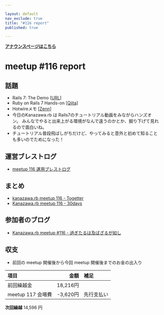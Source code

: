 ```yaml
---

layout: default
nav_exclude: true
title: "#116 report"
published: true

---
```


<div style="text-align: left;"><a href="/116/"><strong>アナウンスページはこちら</strong></a></div>

# meetup #116 report

## 話題

* Rails 7: The Demo [[URL](https://www.youtube.com/watch?v=mpWFrUwAN88)]
* Ruby on Rails 7 Hands-on [[Qiita](https://qiita.com/PharaohKJ/private/40188b21690e1a92e7b8)]
* Hotwireメモ [[Zenn](https://zenn.dev/shin1rok/scraps/e8b0708a393330)]
* 今日のKanazawa.rb は Rails7のチュートリアル動画をみながらハンズオン。
みんなでやると出来上がる環境がなんで違うのかとか、掘り下げて見れるので面白いね。
* チュートリアル普段飛ばしがちだけど、やってみると意外と初めて知ることも多いのでためになった！ 

## 運営ブレストログ

* [meetup 116 運用ブレストログ](https://github.com/kanazawarb/meetup/wiki/meetup-116-%E9%81%8B%E7%94%A8%E3%83%96%E3%83%AC%E3%82%B9%E3%83%88%E3%83%AD%E3%82%B0)

## まとめ

* [kanazawa.rb meetup 116 - Togetter](https://togetter.com/li/1875187)
* [Kanazawa.rb meetup 116 - 30days](https://30d.jp/kzrb/106)

## 参加者のブログ

* [Kanazawa\.rb meetup \#116 \- 過ぎたるは及ばざるが如し](https://cotton-desu.hatenablog.com/entry/2022/04/20/130000)

## 収支

* 前回の meetup 開催後から今回 meetup 開催後までのお金の出入り

|項目                           |金額         |補足                                               |
|:------------------------------|------------:|:--------------------------------------------------|
| 前回繰越金                    |       18,216円 |                                                   |
| meetup 117 会場費              |    -3,620円 | 先行支払い                                        |


**次回繰越**  14,596 円
